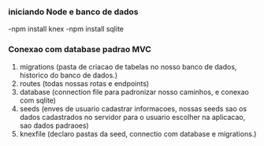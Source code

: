 <h3> iniciando Node e banco de dados </h3>

-npm install knex
-npm install sqlite 


<h3> Conexao com database padrao MVC </h3>

1. migrations (pasta de criacao de tabelas no nosso banco de dados, historico do banco de dados.)
2. routes (todas nossas rotas e endpoints)
3. database (connection file para padronizar nosso caminhos, e conexao com sqlite)
4. seeds (enves de usuario cadastrar informacoes, nossas seeds sao os dados cadastrados no servidor para o usuario escolher na aplicacao, sao dados padraoes)
5. knexfile (declaro pastas da seed, connectio com database e migrations.)